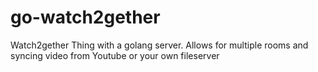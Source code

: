 # go-watch2gether
Watch2gether Thing with a golang server. Allows for multiple rooms and syncing video from Youtube or your own fileserver
